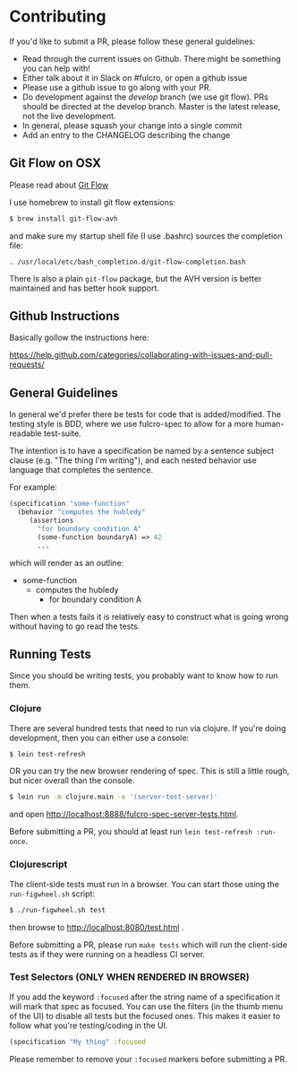 # Contributing

If you'd like to submit a PR, please follow these general guidelines:

- Read through the current issues on Github. There might be something you can
help with!
- Either talk about it in Slack on #fulcro, or open a github issue
- Please use a github issue to go along with your PR.
- Do development against the *develop* branch (we use git flow). PRs should be directed at the develop branch. Master is
  the latest release, not the live development.
- In general, please squash your change into a single commit
- Add an entry to the CHANGELOG describing the change

## Git Flow on OSX

Please read about [Git Flow](http://nvie.com/posts/a-successful-git-branching-model/)

I use homebrew to install git flow extensions:

```bash
$ brew install git-flow-avh
```

and make sure my startup shell file (I use .bashrc) sources the completion file:

```
. /usr/local/etc/bash_completion.d/git-flow-completion.bash
```

There is also a plain `git-flow` package, but the AVH version is better maintained and has better hook support.

## Github Instructions

Basically gollow the instructions here:

https://help.github.com/categories/collaborating-with-issues-and-pull-requests/

## General Guidelines

In general we'd prefer there be tests for code that is added/modified. The
testing style is BDD, where we use fulcro-spec to allow for a more
human-readable test-suite.

The intention is to have a specification be named by a sentence
subject clause (e.g. "The thing I'm writing"), and each nested
behavior use language that completes the sentence.

For example:

```clojure
(specification "some-function"
  (behavior "computes the hubledy"
     (assertions
       "for boundary condition A"
       (some-function boundaryA) => 42
       ...
```

which will render as an outline:

- some-function
    - computes the hubledy
         - for boundary condition A

Then when a tests fails it is relatively easy to construct what is going
wrong without having to go read the tests.

## Running Tests

Since you should be writing tests, you probably want to know how to
run them.

### Clojure

There are several hundred tests that need to run via clojure. If you're doing development, then
you can either use a console:

```bash
$ lein test-refresh
```

OR you can try the new browser rendering of spec. This is still a little rough, but nicer overall than
the console. 

```bash 
$ lein run -m clojure.main -e '(server-test-server)'
```

and open [http://localhost:8888/fulcro-spec-server-tests.html]().

Before submitting a PR, you should at least run `lein test-refresh :run-once`.

### Clojurescript

The client-side tests must run in a browser. You can start those using the `run-figwheel.sh` script:

```bash 
$ ./run-figwheel.sh test
```

then browse to [http://localhost:8080/test.html]() .

Before submitting a PR, please run `make tests` which will run the client-side
tests as if they were running on a headless CI server.

### Test Selectors (ONLY WHEN RENDERED IN BROWSER)

If you add the keyword `:focused` after the string name of a specification it will mark that
spec as focused. You can use the filters (in the thumb menu of the UI) to disable all tests but the
focused ones. This makes it easier to follow what you're testing/coding in the UI.

```clojure 
(specification "My thing" :focused 
```

Please remember to remove your `:focused` markers before submitting a PR.


